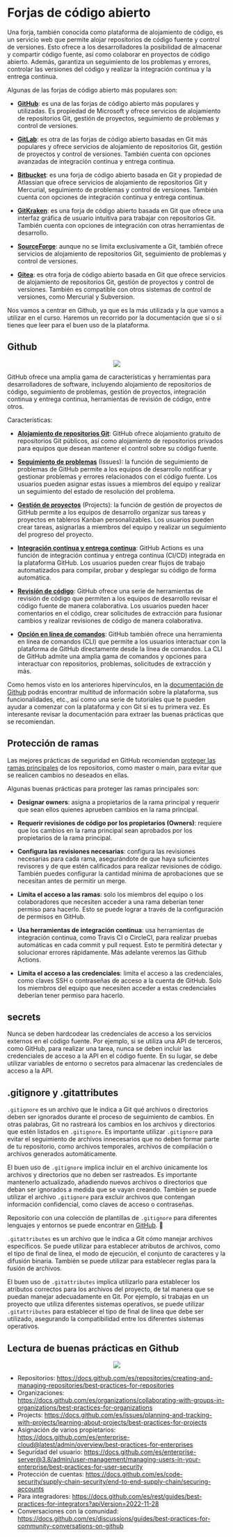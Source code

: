 # Forjas de código abierto

Una forja, también conocida como plataforma de alojamiento de código, es un servicio web que permite alojar repositorios de código fuente y control de versiones. Esto ofrece a los desarrolladores la posibilidad de almacenar y compartir código fuente, así como colaborar en proyectos de código abierto. Además, garantiza un seguimiento de los problemas y errores, controlar las versiones del código y realizar la integración continua y la entrega continua.

Algunas de las forjas de código abierto más populares son:

- **[GitHub](https://github.com/)**: es una de las forjas de código abierto más populares y utilizadas. Es propiedad de Microsoft y ofrece servicios de alojamiento de repositorios Git, gestión de proyectos, seguimiento de problemas y control de versiones. 

- **[GitLab](https://about.gitlab.com/)**: es otra de las forjas de código abierto basadas en Git más populares y ofrece servicios de alojamiento de repositorios Git, gestión de proyectos y control de versiones. También cuenta con opciones avanzadas de integración continua y entrega continua.

- **[Bitbucket](https://bitbucket.org/)**: es una forja de código abierto basada en Git y propiedad de Atlassian que ofrece servicios de alojamiento de repositorios Git y Mercurial, seguimiento de problemas y control de versiones. También cuenta con opciones de integración continua y entrega continua.

- **[GitKraken](https://www.gitkraken.com/)**: es una forja de código abierto basada en Git que ofrece una interfaz gráfica de usuario intuitiva para trabajar con repositorios Git. También cuenta con opciones de integración con otras herramientas de desarrollo.

- **[SourceForge](https://sourceforge.net/)**: aunque no se limita exclusivamente a Git, también ofrece servicios de alojamiento de repositorios Git, seguimiento de problemas y control de versiones.

- **[Gitea](https://gitea.io/en-us/)**: es otra forja de código abierto basada en Git que ofrece servicios de alojamiento de repositorios Git, gestión de proyectos y control de versiones. También es compatible con otros sistemas de control de versiones, como Mercurial y Subversion.

Nos vamos a centrar en Github, ya que es la más utilizada y la que vamos a utilizar en el curso. Haremos un recorrido por la documentación que sí o sí tienes que leer para el buen uso de la plataforma.

## Github 

<div style="text-align: center;">
  <div style="margin: 0 auto;max-width:280px;">

![](../../_media/02_hands_on/github-logo.png)

  </div>
</div>

GitHub ofrece una amplia gama de características y herramientas para desarrolladores de software, incluyendo alojamiento de repositorios de código, seguimiento de problemas, gestión de proyectos, integración continua y entrega continua, herramientas de revisión de código, entre otros.

Características:

- **[Alojamiento de repositorios Git](https://docs.github.com/es/repositories)**: GitHub ofrece alojamiento gratuito de repositorios Git públicos, así como alojamiento de repositorios privados para equipos que desean mantener el control sobre su código fuente.

- **[Seguimiento de problemas](https://docs.github.com/es/issues)** (Issues): la función de seguimiento de problemas de GitHub permite a los equipos de desarrollo notificar y gestionar problemas y errores relacionados con el código fuente. Los usuarios pueden asignar estas issues a miembros del equipo y realizar un seguimiento del estado de resolución del problema.

- **[Gestión de proyectos](https://docs.github.com/en/issues/planning-and-tracking-with-projects/learning-about-projects/about-projects)** (Projects): la función de gestión de proyectos de GitHub permite a los equipos de desarrollo organizar sus tareas y proyectos en tableros Kanban personalizables. Los usuarios pueden crear tareas, asignarlas a miembros del equipo y realizar un seguimiento del progreso del proyecto.

- **[Integración continua y entrega continua](https://docs.github.com/es/actions)**: GitHub Actions es una función de integración continua y entrega continua (CI/CD) integrada en la plataforma GitHub. Los usuarios pueden crear flujos de trabajo automatizados para compilar, probar y desplegar su código de forma automática.

- **[Revisión de código](https://docs.github.com/es/pull-requests)**: GitHub ofrece una serie de herramientas de revisión de código que permiten a los equipos de desarrollo revisar el código fuente de manera colaborativa. Los usuarios pueden hacer comentarios en el código, crear solicitudes de extracción para fusionar cambios y realizar revisiones de código de manera colaborativa.

- **[Opción en línea de comandos](https://docs.github.com/es/github-cli)**: GitHub también ofrece una herramienta en línea de comandos (CLI) que permite a los usuarios interactuar con la plataforma de GitHub directamente desde la línea de comandos. La CLI de GitHub admite una amplia gama de comandos y opciones para interactuar con repositorios, problemas, solicitudes de extracción y más.

Como hemos visto en los anteriores hipervínculos, en la [documentación de Github](https://docs.github.com/es) podrás encontrar multitud de información sobre la plataforma, sus funcionalidades, etc., así como una serie de tutoriales que te pueden ayudar a comenzar con la plataforma y con Git si es tu primera vez. Es interesante revisar la documentación para extraer las buenas prácticas que se recomiendan.

## Protección de ramas

Las mejores prácticas de seguridad en GitHub recomiendan [proteger las ramas principales](https://docs.github.com/es/repositories/configuring-branches-and-merges-in-your-repository/defining-the-mergeability-of-pull-requests/managing-a-branch-protection-rule) de los repositorios, como master o main, para evitar que se realicen cambios no deseados en ellas. 

Algunas buenas prácticas para proteger las ramas principales son:

- **Designar owners**: asigna a propietarios de la rama principal y requerir que sean ellos quienes aprueben cambios en la rama principal.

- **Requerir revisiones de código por los propietarios (Owners)**: requiere que los cambios en la rama principal sean aprobados por los propietarios de la rama principal.

- **Configura las revisiones necesarias**: configura las revisiones necesarias para cada rama, asegurándote de que haya suficientes revisores y de que estén calificados para realizar revisiones de código. También puedes configurar la cantidad mínima de aprobaciones que se necesitan antes de permitir un merge.

- **Limita el acceso a las ramas**: solo los miembros del equipo o los colaboradores que necesiten acceder a una rama deberían tener permiso para hacerlo. Esto se puede lograr a través de la configuración de permisos en GitHub.

- **Usa herramientas de integración continua**: usa herramientas de integración continua, como Travis CI o CircleCI, para realizar pruebas automáticas en cada commit y pull request. Esto te permitirá detectar y solucionar errores rápidamente. Más adelante veremos las Github Actions.

- **Limita el acceso a las credenciales**: limita el acceso a las credenciales, como claves SSH o contraseñas de acceso a la cuenta de GitHub. Solo los miembros del equipo que necesiten acceder a estas credenciales deberían tener permiso para hacerlo.

## secrets
Nunca se deben hardcodear las credenciales de acceso a los servicios externos en el código fuente. Por ejemplo, si se utiliza una API de terceros, como GitHub, para realizar una tarea, nunca se deben incluir las credenciales de acceso a la API en el código fuente. En su lugar, se debe utilizar variables de entorno o secretos para almacenar las credenciales de acceso a la API. 

## .gitignore y .gitattributes

`.gitignore` es un archivo que le indica a Git qué archivos o directorios deben ser ignorados durante el proceso de seguimiento de cambios. En otras palabras, Git no rastreará los cambios en los archivos y directorios que estén listados en `.gitignore`. Es importante utilizar `.gitignore` para evitar el seguimiento de archivos innecesarios que no deben formar parte de tu repositorio, como archivos temporales, archivos de compilación o archivos generados automáticamente.

El buen uso de `.gitignore` implica incluir en el archivo únicamente los archivos y directorios que no deben ser rastreados. Es importante mantenerlo actualizado, añadiendo nuevos archivos o directorios que deban ser ignorados a medida que se vayan creando. También se puede utilizar el archivo `.gitignore` para excluir archivos que contengan información confidencial, como claves de acceso o contraseñas.

Repositorio con una colección de plantillas de `.gitignore` para diferentes lenguajes y entornos se puede encontrar en [GitHub](https://github.com/github/gitignore). 👀 

`.gitattributes` es un archivo que le indica a Git cómo manejar archivos específicos. Se puede utilizar para establecer atributos de archivos, como el tipo de final de línea, el modo de ejecución, el conjunto de caracteres y la difusión binaria. También se puede utilizar para establecer reglas para la fusión de archivos.

El buen uso de `.gitattributes` implica utilizarlo para establecer los atributos correctos para los archivos del proyecto, de tal manera que se puedan manejar adecuadamente en Git. Por ejemplo, si trabajas en un proyecto que utiliza diferentes sistemas operativos, se puede utilizar `.gitattributes` para establecer el tipo de final de línea que debe ser utilizado, asegurando la compatibilidad entre los diferentes sistemas operativos.

## Lectura de buenas prácticas en Github

<div style="text-align: center;">
  <div style="margin: 0 auto;max-width:280px;">

![](../../_media/02_hands_on/lecturas.jpg)

  </div>
</div>

- Repositorios: https://docs.github.com/es/repositories/creating-and-managing-repositories/best-practices-for-repositories
- Organizaciones: https://docs.github.com/es/organizations/collaborating-with-groups-in-organizations/best-practices-for-organizations
- Projects: https://docs.github.com/es/issues/planning-and-tracking-with-projects/learning-about-projects/best-practices-for-projects 
- Asignación de varios propietarios: https://docs.github.com/es/enterprise-cloud@latest/admin/overview/best-practices-for-enterprises
- Seguridad del usuario: https://docs.github.com/es/enterprise-server@3.8/admin/user-management/managing-users-in-your-enterprise/best-practices-for-user-security
- Protección de cuentas: https://docs.github.com/es/code-security/supply-chain-security/end-to-end-supply-chain/securing-accounts
- Para integradores: https://docs.github.com/es/rest/guides/best-practices-for-integrators?apiVersion=2022-11-28
- Conversaciones con la comunidad: https://docs.github.com/es/discussions/guides/best-practices-for-community-conversations-on-github
